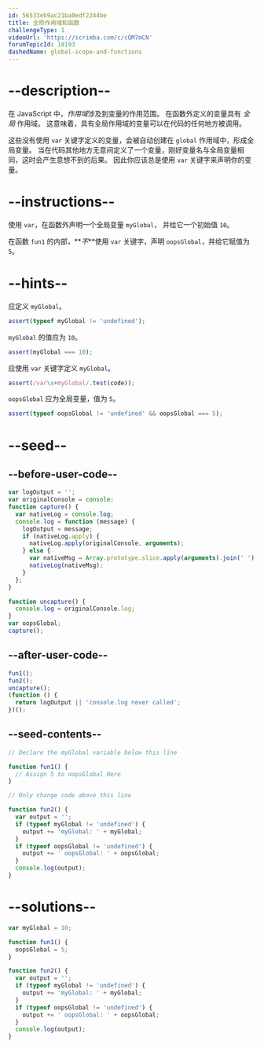 ```yaml
---
id: 56533eb9ac21ba0edf2244be
title: 全局作用域和函数
challengeType: 1
videoUrl: 'https://scrimba.com/c/cQM7mCN'
forumTopicId: 18193
dashedName: global-scope-and-functions
---
```


# --description--

在 JavaScript 中，<dfn>作用域</dfn>涉及到变量的作用范围。 在函数外定义的变量具有 <dfn>全局</dfn> 作用域。 这意味着，具有全局作用域的变量可以在代码的任何地方被调用。

这些没有使用 `var` 关键字定义的变量，会被自动创建在 `global` 作用域中，形成全局变量。 当在代码其他地方无意间定义了一个变量，刚好变量名与全局变量相同，这时会产生意想不到的后果。 因此你应该总是使用 `var` 关键字来声明你的变量。

# --instructions--

使用 `var`，在函数外声明一个全局变量 `myGlobal`， 并给它一个初始值 `10`。

在函数 `fun1` 的内部，**_不_**使用 `var` 关键字，声明 `oopsGlobal`，并给它赋值为 `5`。

# --hints--

应定义 `myGlobal`。

```js
assert(typeof myGlobal != 'undefined');
```

`myGlobal` 的值应为 `10`。

```js
assert(myGlobal === 10);
```

应使用 `var` 关键字定义 `myGlobal`。

```js
assert(/var\s+myGlobal/.test(code));
```

`oopsGlobal` 应为全局变量，值为 `5`。

```js
assert(typeof oopsGlobal != 'undefined' && oopsGlobal === 5);
```

# --seed--

## --before-user-code--

```js
var logOutput = '';
var originalConsole = console;
function capture() {
  var nativeLog = console.log;
  console.log = function (message) {
    logOutput = message;
    if (nativeLog.apply) {
      nativeLog.apply(originalConsole, arguments);
    } else {
      var nativeMsg = Array.prototype.slice.apply(arguments).join(' ');
      nativeLog(nativeMsg);
    }
  };
}

function uncapture() {
  console.log = originalConsole.log;
}
var oopsGlobal;
capture();
```

## --after-user-code--

```js
fun1();
fun2();
uncapture();
(function () {
  return logOutput || 'console.log never called';
})();
```

## --seed-contents--

```js
// Declare the myGlobal variable below this line

function fun1() {
  // Assign 5 to oopsGlobal Here
}

// Only change code above this line

function fun2() {
  var output = '';
  if (typeof myGlobal != 'undefined') {
    output += 'myGlobal: ' + myGlobal;
  }
  if (typeof oopsGlobal != 'undefined') {
    output += ' oopsGlobal: ' + oopsGlobal;
  }
  console.log(output);
}
```

# --solutions--

```js
var myGlobal = 10;

function fun1() {
  oopsGlobal = 5;
}

function fun2() {
  var output = '';
  if (typeof myGlobal != 'undefined') {
    output += 'myGlobal: ' + myGlobal;
  }
  if (typeof oopsGlobal != 'undefined') {
    output += ' oopsGlobal: ' + oopsGlobal;
  }
  console.log(output);
}
```
